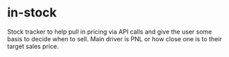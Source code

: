 # in-stock
Stock tracker to help pull in pricing via API calls and give the user some basis to decide when to sell. Main driver is PNL or how close one is to their target sales price.
